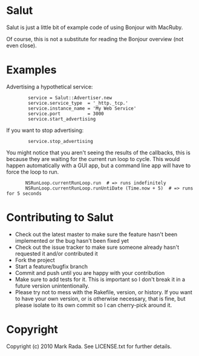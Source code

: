 Salut
=====

Salut is just a little bit of example code of using Bonjour with MacRuby.

Of course, this is not a substitute for reading the Bonjour overview (not even close).


Examples
========

Advertising a hypothetical service:

            service = Salut::Advertiser.new
            service.service_type  = '_http._tcp.'
            service.instance_name = 'My Web Service'
            service.port          = 3000
            service.start_advertising

If you want to stop advertising:

            service.stop_advertising

You might notice that you aren't seeing the results of the callbacks, this is because
they are waiting for the current run loop to cycle. This would happen automatically with
a GUI app, but a command line app will have to force the loop to run.

           NSRunLoop.currentRunLoop.run  # => runs indefinitely
           NSRunLoop.currentRunLoop.runUntiDate (Time.now + 5)  # => runs for 5 seconds


Contributing to Salut
=====================

* Check out the latest master to make sure the feature hasn't been implemented or the bug hasn't been fixed yet
* Check out the issue tracker to make sure someone already hasn't requested it and/or contributed it
* Fork the project
* Start a feature/bugfix branch
* Commit and push until you are happy with your contribution
* Make sure to add tests for it. This is important so I don't break it in a future version unintentionally.
* Please try not to mess with the Rakefile, version, or history. If you want to have your own version, or is otherwise necessary, that is fine, but please isolate to its own commit so I can cherry-pick around it.

Copyright
=========

Copyright (c) 2010 Mark Rada. See LICENSE.txt for
further details.


